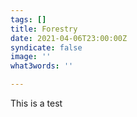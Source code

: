 ```yaml
---
tags: []
title: Forestry
date: 2021-04-06T23:00:00Z
syndicate: false
image: ''
what3words: ''

---
```

This is a test
